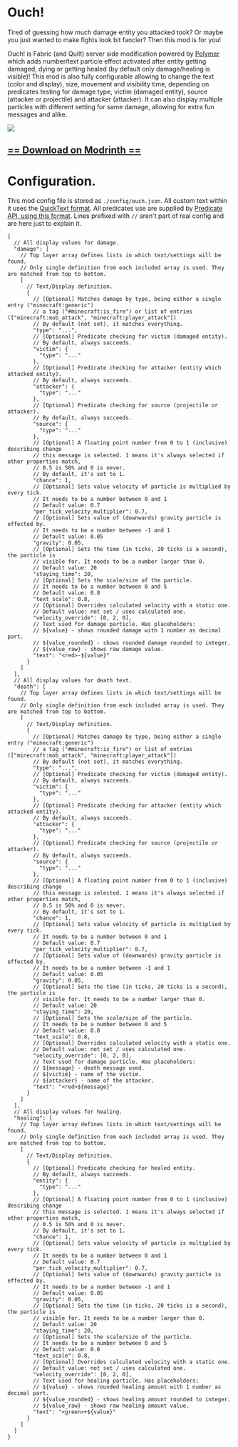 # Ouch!
Tired of guessing how much damage entity you attacked took? Or maybe you just wanted to make fights look bit fancier?
Then this mod is for you!

Ouch! is Fabric (and Quilt) server side modification powered by 
[Polymer](https://modrinth.com/mod/polymer) which adds number/text particle effect activated after 
entity getting damaged, dying or getting healed (by default only damage/healing is visible)! This mod is also 
fully configurable allowing to change the text (color and display), size, movement and visibility time, depending 
on predicates testing for damage type, victim (damaged entity), source (attacker or projectile) and attacker (attacker).
It can also display multiple particles with different setting for same damage, allowing for extra fun messages and alike.

![](https://cdn.modrinth.com/data/nbxqFJCy/images/2d55baa0886deb83010bdc3a2b0a88f9efdc82ca.png)

## [== Download on Modrinth ==](https://modrinth.com/mod/ouch)

# Configuration.
This mod config file is stored as `./config/ouch.json`.
All custom text within it uses the [QuickText format](https://placeholders.pb4.eu/user/quicktext/). 
All predicates use are supplied by [Predicate API, using this format](https://github.com/Patbox/PredicateAPI/blob/1.21/BUILTIN.md).
Lines prefixed with `//` aren't part of real config and are here just to explain it.
```json5
{
  // All display values for damage.
  "damage": [
    // Top layer array defines lists in which text/settings will be found.
    // Only single definition from each included array is used. They are matched from top to bottom.
    [
      // Text/Display definition.
      {
        // [Optional] Matches damage by type, being either a single entry ("minecraft:generic")
        // a tag ("#minecraft:is_fire") or list of entries (["minecraft:mob_attack", "minecraft:player_attack"])
        // By default (not set), it matches everything.
        "type": "...",
        // [Optional] Predicate checking for victim (damaged entity).
        // By default, always succeeds.
        "victim": {
          "type": "..."
        },
        // [Optional] Predicate checking for attacker (entity which attacked entity).
        // By default, always succeeds.
        "attacker": {
          "type": "..."
        },
        // [Optional] Predicate checking for source (projectile or attacker).
        // By default, always succeeds.
        "source": {
          "type": "..."
        },
        // [Optional] A floating point number from 0 to 1 (inclusive) describing change
        // this message is selected. 1 means it's always selected if other properties match,
        // 0.5 is 50% and 0 is never.
        // By default, it's set to 1.
        "chance": 1,
        // [Optional] Sets value velocity of particle is multiplied by every tick.
        // It needs to be a number between 0 and 1
        // Default value: 0.7
        "per_tick_velocity_multiplier": 0.7,
        // [Optional] Sets value of (downwards) gravity particle is effected by.
        // It needs to be a number between -1 and 1
        // Default value: 0.05
        "gravity": 0.05,
        // [Optional] Sets the time (in ticks, 20 ticks is a second), the particle is
        // visible for. It needs to be a number larger than 0.
        // Default value: 20
        "staying_time": 20,
        // [Optional] Sets the scale/size of the particle.
        // It needs to be a number between 0 and 5
        // Default value: 0.8
        "text_scale": 0.8,
        // [Optional] Overrides calculated velocity with a static one.
        // Default value: not set / uses calculated one.
        "velocity_override": [0, 2, 0],
        // Text used for damage particle. Has placeholders:
        // ${value} - shows rounded damage with 1 number as decimal part.
        // ${value_rounded} - shows rounded damage rounded to integer.
        // ${value_raw} - shows raw damage value.
        "text": "<red>-${value}"
      }
    ]
  ],
  // All display values for death text.
  "death": [
    // Top layer array defines lists in which text/settings will be found.
    // Only single definition from each included array is used. They are matched from top to bottom.
    [
      // Text/Display definition.
      {
        // [Optional] Matches damage by type, being either a single entry ("minecraft:generic")
        // a tag ("#minecraft:is_fire") or list of entries (["minecraft:mob_attack", "minecraft:player_attack"])
        // By default (not set), it matches everything.
        "type": "...",
        // [Optional] Predicate checking for victim (damaged entity).
        // By default, always succeeds.
        "victim": {
          "type": "..."
        },
        // [Optional] Predicate checking for attacker (entity which attacked entity).
        // By default, always succeeds.
        "attacker": {
          "type": "..."
        },
        // [Optional] Predicate checking for source (projectile or attacker).
        // By default, always succeeds.
        "source": {
          "type": "..."
        },
        // [Optional] A floating point number from 0 to 1 (inclusive) describing change
        // this message is selected. 1 means it's always selected if other properties match,
        // 0.5 is 50% and 0 is never.
        // By default, it's set to 1.
        "chance": 1,
        // [Optional] Sets value velocity of particle is multiplied by every tick.
        // It needs to be a number between 0 and 1
        // Default value: 0.7
        "per_tick_velocity_multiplier": 0.7,
        // [Optional] Sets value of (downwards) gravity particle is effected by.
        // It needs to be a number between -1 and 1
        // Default value: 0.05
        "gravity": 0.05,
        // [Optional] Sets the time (in ticks, 20 ticks is a second), the particle is
        // visible for. It needs to be a number larger than 0.
        // Default value: 20
        "staying_time": 20,
        // [Optional] Sets the scale/size of the particle.
        // It needs to be a number between 0 and 5
        // Default value: 0.8
        "text_scale": 0.8,
        // [Optional] Overrides calculated velocity with a static one.
        // Default value: not set / uses calculated one.
        "velocity_override": [0, 2, 0],
        // Text used for damage particle. Has placeholders:
        // ${message} - death message used.
        // ${victim} - name of the victim.
        // ${attacker} - name of the attacker.
        "text": "<red>${message}"
      }
    ]
  ],
  // All display values for healing.
  "healing": [
    // Top layer array defines lists in which text/settings will be found.
    // Only single definition from each included array is used. They are matched from top to bottom.
    [
      // Text/Display definition.
      {
        // [Optional] Predicate checking for healed entity.
        // By default, always succeeds.
        "entity": {
          "type": "..."
        },
        // [Optional] A floating point number from 0 to 1 (inclusive) describing change
        // this message is selected. 1 means it's always selected if other properties match,
        // 0.5 is 50% and 0 is never.
        // By default, it's set to 1.
        "chance": 1,
        // [Optional] Sets value velocity of particle is multiplied by every tick.
        // It needs to be a number between 0 and 1
        // Default value: 0.7
        "per_tick_velocity_multiplier": 0.7,
        // [Optional] Sets value of (downwards) gravity particle is effected by.
        // It needs to be a number between -1 and 1
        // Default value: 0.05
        "gravity": 0.05,
        // [Optional] Sets the time (in ticks, 20 ticks is a second), the particle is
        // visible for. It needs to be a number larger than 0.
        // Default value: 20
        "staying_time": 20,
        // [Optional] Sets the scale/size of the particle.
        // It needs to be a number between 0 and 5
        // Default value: 0.8
        "text_scale": 0.8,
        // [Optional] Overrides calculated velocity with a static one.
        // Default value: not set / uses calculated one.
        "velocity_override": [0, 2, 0],
        // Text used for healing particle. Has placeholders:
        // ${value} - shows rounded healing amount with 1 number as decimal part.
        // ${value_rounded} - shows healing amount rounded to integer.
        // ${value_raw} - shows raw healing amount value.
        "text": "<green>+${value}"
      }
    ]
  ]
}

```
